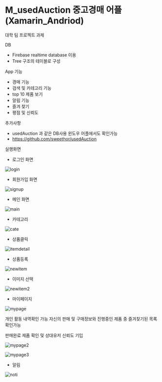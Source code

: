 # M_usedAuction 중고경매 어플(Xamarin_Andriod)

대학 팀 프로젝트 과제

DB
- Firebase realtime database 이용
- Tree 구조의 테이블로 구성

App 기능
- 경매 기능
- 검색 및 카테고리 기능
- top 10 제품 보기
- 알림 기능
- 즐겨 찾기
- 평점 및 신뢰도

추가사항
- usedAuction 과 같은 DB사용 윈도우 어플에서도 확인가능
- https://github.com/sweethor/usedAuction

실행화면

- 로그인 화면

![login](https://user-images.githubusercontent.com/63903206/147767316-fe2ac782-cc08-4cd0-9215-74491ccc3133.PNG)

- 회원가입 화면

![signup](https://user-images.githubusercontent.com/63903206/147767365-5be8fbc3-a07d-4492-b16e-e1c3eed4f6d0.PNG)

- 메인 화면

![main](https://user-images.githubusercontent.com/63903206/147767391-46180ad0-8fa9-4298-b949-e8d1ee87a200.PNG)
- 카테고리

![cate](https://user-images.githubusercontent.com/63903206/147767454-ba111d34-c40b-4fb1-a86b-7e7f607d6add.PNG)

- 상품클릭

![itemdetail](https://user-images.githubusercontent.com/63903206/147767408-a5218c46-34f0-4c3f-8af3-f36da6bb3d35.PNG)

- 상품등록

![newitem](https://user-images.githubusercontent.com/63903206/147767507-92e2b263-cf56-4d82-8dca-e29ccf7f9419.PNG)
- 이미지 선택

![newitem2](https://user-images.githubusercontent.com/63903206/147767846-1eb3b588-1d0c-4991-b8a9-0fdafccec517.PNG)

- 마이페이지

![mypage](https://user-images.githubusercontent.com/63903206/147767616-244645bf-9bee-4c32-87af-3cda15aa23be.PNG)

 개인 활동 내역확인 가능 자신의 판매 및 구매정보와 진행중인 제품 중 즐겨찾기된 목록 확인가능   
 
 판매완료 제품 확인 및 상대유저 신뢰도 기입

![mypage2](https://user-images.githubusercontent.com/63903206/147767646-662b04e6-e240-44c3-9db8-93b566cd9560.PNG)

![mypage3](https://user-images.githubusercontent.com/63903206/147767666-72214ae3-197e-4af2-b95f-817cd8e9a6c9.PNG)

- 알림

![noti](https://user-images.githubusercontent.com/63903206/147767684-f798d930-e2d2-40fc-a092-cfb43742b857.PNG)
